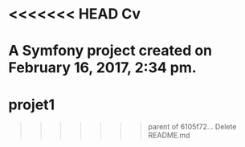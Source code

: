 <<<<<<< HEAD
Cv
==

A Symfony project created on February 16, 2017, 2:34 pm.
=======
# projet1
>>>>>>> parent of 6105f72... Delete README.md
